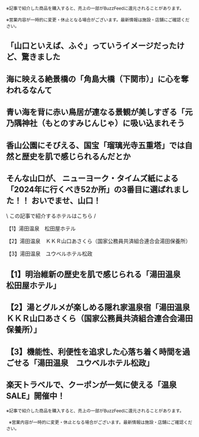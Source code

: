 <small>※記事で紹介した商品を購⼊すると、売上の⼀部がBuzzFeedに還元されることがあります。</small>  

<small>※営業内容が一時的に変更・休止となる場合がございます。最新情報は施設・店舗にご確認ください。</small>   

## 「山口といえば、ふぐ」っていうイメージだったけど、驚きました

## 海に映える絶景橋の「角島大橋（下関市）」に心を奪われるなんて

## 青い海を背に赤い鳥居が連なる景観が美しすぎる「元乃隅神社（もとのすみじんじゃ）に吸い込まれそう

## 香山公園にそびえる、国宝「瑠璃光寺五重塔」では自然と歴史を肌で感じられるんだとか

## そんな山口が、 ニューヨーク・タイムズ紙による「2024年に行くべき52か所」の3番目に選ばれました！！ おいでませ、山口！

\\ この記事で紹介するホテルはこちら /  

【1】湯田温泉　松田屋ホテル

【2】湯田温泉　ＫＫＲ山口あさくら（国家公務員共済組合連合会湯田保養所）

【3】湯田温泉　ユウベルホテル松政

## 【1】明治維新の歴史を肌で感じられる「湯田温泉　松田屋ホテル」

## 【2】湯とグルメが楽しめる隠れ家温泉宿「湯田温泉　ＫＫＲ山口あさくら（国家公務員共済組合連合会湯田保養所）」

## 【3】機能性、利便性を追求した心落ち着く時間を過ごせる「湯田温泉　ユウベルホテル松政」

## 楽天トラベルで、クーポンが一気に使える「温泉SALE」開催中！

<small>※記事で紹介した商品を購⼊すると、売上の⼀部がBuzzFeedに還元されることがあります。</small>  

 <small>&nbsp;※営業内容が一時的に変更・休止となる場合がございます。最新情報は施設・店舗にご確認ください。</small>